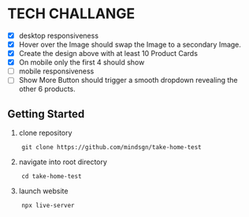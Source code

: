 # TECH CHALLANGE

- [x] desktop responsiveness
- [x] Hover over the Image should swap the Image to a secondary Image.
- [x] Create the design above with at least 10 Product Cards
- [x] On mobile only the first 4 should show
- [ ] mobile responsiveness
- [ ] Show More Button should trigger a smooth dropdown revealing the other 6 products.

## Getting Started

1. clone repository

```
    git clone https://github.com/mindsgn/take-home-test
```

2. navigate into root directory

```
    cd take-home-test
```

3. launch website

```
    npx live-server
```
